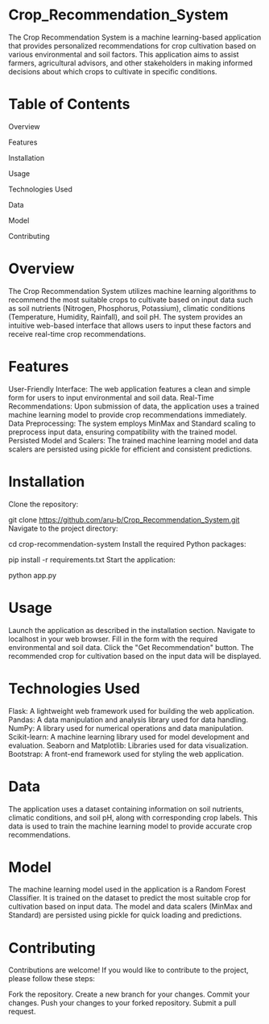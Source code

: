 # Crop_Recommendation_System

The Crop Recommendation System is a machine learning-based application that provides personalized recommendations for crop cultivation based on various environmental and soil factors. This application aims to assist farmers, agricultural advisors, and other stakeholders in making informed decisions about which crops to cultivate in specific conditions.

# Table of Contents
Overview 

Features

Installation

Usage

Technologies Used

Data

Model

Contributing

# Overview
The Crop Recommendation System utilizes machine learning algorithms to recommend the most suitable crops to cultivate based on input data such as soil nutrients (Nitrogen, Phosphorus, Potassium), climatic conditions (Temperature, Humidity, Rainfall), and soil pH. The system provides an intuitive web-based interface that allows users to input these factors and receive real-time crop recommendations.

# Features
User-Friendly Interface: The web application features a clean and simple form for users to input environmental and soil data.
Real-Time Recommendations: Upon submission of data, the application uses a trained machine learning model to provide crop recommendations immediately.
Data Preprocessing: The system employs MinMax and Standard scaling to preprocess input data, ensuring compatibility with the trained model.
Persisted Model and Scalers: The trained machine learning model and data scalers are persisted using pickle for efficient and consistent predictions.

# Installation
Clone the repository:

git clone https://github.com/aru-b/Crop_Recommendation_System.git
Navigate to the project directory:

cd crop-recommendation-system
Install the required Python packages:

pip install -r requirements.txt
Start the application:

python app.py

# Usage
Launch the application as described in the installation section.
Navigate to localhost in your web browser.
Fill in the form with the required environmental and soil data.
Click the "Get Recommendation" button.
The recommended crop for cultivation based on the input data will be displayed.

# Technologies Used
Flask: A lightweight web framework used for building the web application.
Pandas: A data manipulation and analysis library used for data handling.
NumPy: A library used for numerical operations and data manipulation.
Scikit-learn: A machine learning library used for model development and evaluation.
Seaborn and Matplotlib: Libraries used for data visualization.
Bootstrap: A front-end framework used for styling the web application.

# Data
The application uses a dataset containing information on soil nutrients, climatic conditions, and soil pH, along with corresponding crop labels. This data is used to train the machine learning model to provide accurate crop recommendations.

# Model
The machine learning model used in the application is a Random Forest Classifier. It is trained on the dataset to predict the most suitable crop for cultivation based on input data. The model and data scalers (MinMax and Standard) are persisted using pickle for quick loading and predictions.

# Contributing
Contributions are welcome! If you would like to contribute to the project, please follow these steps:

Fork the repository.
Create a new branch for your changes.
Commit your changes.
Push your changes to your forked repository.
Submit a pull request.
